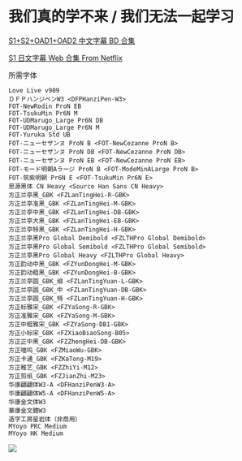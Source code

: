 # 我们真的学不来 / 我们无法一起学习

[S1+S2+OAD1+OAD2 中文字幕 BD 合集](https://github.com/Nekomoekissaten-SUB/Nekomoekissaten-poi-Subs/releases/download/pre/Bokuben_BD_zho.7z)

[S1 日文字幕 Web 合集 From Netflix](https://github.com/Nekomoekissaten-SUB/Nekomoekissaten-poi-Subs/raw/master/Bokuben/Bokuben_Web_JPN.7z)

所需字体
```
Love Live v909
ＤＦＰハンジペンW3 <DFPHanziPen-W3>
FOT-NewRodin ProN EB
FOT-TsukuMin Pr6N M
FOT-UDMarugo_Large Pr6N DB
FOT-UDMarugo_Large Pr6N M
FOT-Yuruka Std UB
FOT-ニューセザンヌ ProN B <FOT-NewCezanne ProN B>
FOT-ニューセザンヌ ProN DB <FOT-NewCezanne ProN DB>
FOT-ニューセザンヌ ProN EB <FOT-NewCezanne ProN EB>
FOT-モード明朝Aラージ ProN B <FOT-ModeMinALarge ProN B>
FOT-筑紫明朝 Pr6N E <FOT-TsukuMin Pr6N E>
思源黑体 CN Heavy <Source Han Sans CN Heavy>
方正兰亭黑_GBK <FZLanTingHei-R-GBK>
方正兰亭准黑_GBK <FZLanTingHei-M-GBK>
方正兰亭中黑_GBK <FZLanTingHei-DB-GBK>
方正兰亭大黑_GBK <FZLanTingHei-EB-GBK>
方正兰亭特黑_GBK <FZLanTingHei-H-GBK>
方正兰亭黑Pro Global Demibold <FZLTHPro Global Demibold>
方正兰亭黑Pro Global Semibold <FZLTHPro Global Semibold>
方正兰亭黑Pro Global Heavy <FZLTHPro Global Heavy>
方正韵动中黑_GBK <FZYunDongHei-M-GBK>
方正韵动粗黑_GBK <FZYunDongHei-B-GBK>
方正兰亭圆_GBK_细 <FZLanTingYuan-L-GBK>
方正兰亭圆_GBK_中 <FZLanTingYuan-DB-GBK>
方正兰亭圆_GBK_特 <FZLanTingYuan-H-GBK>
方正标雅宋_GBK <FZYaSong-R-GBK>
方正准雅宋_GBK <FZYaSong-M-GBK>
方正中粗雅宋_GBK <FZYaSong-DB1-GBK>
方正小标宋_GBK <FZXiaoBiaoSong-B05>
方正正中黑_GBK <FZZhengHei-DB-GBK>
方正喵呜_GBK <FZMiaoWu-GBK>
方正卡通_GBK <FZKaTong-M19>
方正稚艺_GBK <FZZhiYi-M12>
方正剪纸_GBK <FZJianZhi-M23>
华康翩翩体W3-A <DFHanziPenW3-A>
华康翩翩体W5-A <DFHanziPenW5-A>
华康金文体W3
華康金文體W3
造字工房星岩体（非商用）
MYoyo PRC Medium
MYoyo HK Medium
```

![](https://nekomoe.pages.dev/images/2019-04/boku-ben.jpg)
